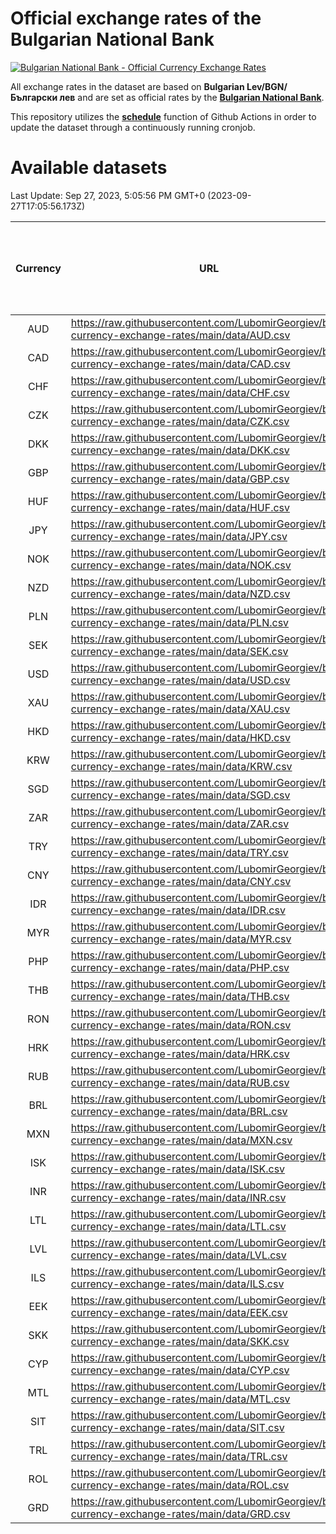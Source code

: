 # Official exchange rates of the Bulgarian National Bank

[![Bulgarian National Bank - Official Currency Exchange Rates](https://github.com/LubomirGeorgiev/bnb-currency-exchange-rates/actions/workflows/update-rates.yml/badge.svg?branch=main)](https://github.com/LubomirGeorgiev/bnb-currency-exchange-rates/actions/workflows/update-rates.yml)

All exchange rates in the dataset are based on **Bulgarian Lev/BGN/Български лев** and are set as official rates by the [**Bulgarian National Bank**](https://www.bnb.bg/Statistics/StExternalSector/StExchangeRates/StERForeignCurrencies/index.htm?toLang=_EN).

This repository utilizes the [**schedule**](https://docs.github.com/en/actions/reference/events-that-trigger-workflows) function of Github Actions in order to update the dataset through a continuously running cronjob.

# Available datasets

<!-- START LINKS (DO NOT EVER FU*ING DELETE THIS COMMENT FOR THE LOVE OF YOUR LIFE!!! IF YOU ARE CURIOS HOW IT WORKS, YOU CAN HAVE A LOOK AT ./src/updateReadme.ts) -->

Last Update: Sep 27, 2023, 5:05:56 PM GMT+0 (2023-09-27T17:05:56.173Z)

| Currency | URL                                                                                             | Number of records | Number of missing days that were filled in |
| :------: | ----------------------------------------------------------------------------------------------- | :---------------: | :----------------------------------------: |
|   AUD    | https://raw.githubusercontent.com/LubomirGeorgiev/bnb-currency-exchange-rates/main/data/AUD.csv |       8633        |                    2670                    |
|   CAD    | https://raw.githubusercontent.com/LubomirGeorgiev/bnb-currency-exchange-rates/main/data/CAD.csv |       8633        |                    2670                    |
|   CHF    | https://raw.githubusercontent.com/LubomirGeorgiev/bnb-currency-exchange-rates/main/data/CHF.csv |       8633        |                    2670                    |
|   CZK    | https://raw.githubusercontent.com/LubomirGeorgiev/bnb-currency-exchange-rates/main/data/CZK.csv |       8633        |                    2670                    |
|   DKK    | https://raw.githubusercontent.com/LubomirGeorgiev/bnb-currency-exchange-rates/main/data/DKK.csv |       8633        |                    2670                    |
|   GBP    | https://raw.githubusercontent.com/LubomirGeorgiev/bnb-currency-exchange-rates/main/data/GBP.csv |       8633        |                    2670                    |
|   HUF    | https://raw.githubusercontent.com/LubomirGeorgiev/bnb-currency-exchange-rates/main/data/HUF.csv |       8633        |                    2670                    |
|   JPY    | https://raw.githubusercontent.com/LubomirGeorgiev/bnb-currency-exchange-rates/main/data/JPY.csv |       8633        |                    2670                    |
|   NOK    | https://raw.githubusercontent.com/LubomirGeorgiev/bnb-currency-exchange-rates/main/data/NOK.csv |       8633        |                    2670                    |
|   NZD    | https://raw.githubusercontent.com/LubomirGeorgiev/bnb-currency-exchange-rates/main/data/NZD.csv |       8633        |                    2670                    |
|   PLN    | https://raw.githubusercontent.com/LubomirGeorgiev/bnb-currency-exchange-rates/main/data/PLN.csv |       8633        |                    2670                    |
|   SEK    | https://raw.githubusercontent.com/LubomirGeorgiev/bnb-currency-exchange-rates/main/data/SEK.csv |       8633        |                    2670                    |
|   USD    | https://raw.githubusercontent.com/LubomirGeorgiev/bnb-currency-exchange-rates/main/data/USD.csv |       8633        |                    2670                    |
|   XAU    | https://raw.githubusercontent.com/LubomirGeorgiev/bnb-currency-exchange-rates/main/data/XAU.csv |       8633        |                    2672                    |
|   HKD    | https://raw.githubusercontent.com/LubomirGeorgiev/bnb-currency-exchange-rates/main/data/HKD.csv |       8333        |                    2581                    |
|   KRW    | https://raw.githubusercontent.com/LubomirGeorgiev/bnb-currency-exchange-rates/main/data/KRW.csv |       8333        |                    2581                    |
|   SGD    | https://raw.githubusercontent.com/LubomirGeorgiev/bnb-currency-exchange-rates/main/data/SGD.csv |       8333        |                    2581                    |
|   ZAR    | https://raw.githubusercontent.com/LubomirGeorgiev/bnb-currency-exchange-rates/main/data/ZAR.csv |       8333        |                    2581                    |
|   TRY    | https://raw.githubusercontent.com/LubomirGeorgiev/bnb-currency-exchange-rates/main/data/TRY.csv |       6818        |                    2114                    |
|   CNY    | https://raw.githubusercontent.com/LubomirGeorgiev/bnb-currency-exchange-rates/main/data/CNY.csv |       6698        |                    2078                    |
|   IDR    | https://raw.githubusercontent.com/LubomirGeorgiev/bnb-currency-exchange-rates/main/data/IDR.csv |       6698        |                    2078                    |
|   MYR    | https://raw.githubusercontent.com/LubomirGeorgiev/bnb-currency-exchange-rates/main/data/MYR.csv |       6698        |                    2078                    |
|   PHP    | https://raw.githubusercontent.com/LubomirGeorgiev/bnb-currency-exchange-rates/main/data/PHP.csv |       6698        |                    2078                    |
|   THB    | https://raw.githubusercontent.com/LubomirGeorgiev/bnb-currency-exchange-rates/main/data/THB.csv |       6698        |                    2078                    |
|   RON    | https://raw.githubusercontent.com/LubomirGeorgiev/bnb-currency-exchange-rates/main/data/RON.csv |       6639        |                    2060                    |
|   HRK    | https://raw.githubusercontent.com/LubomirGeorgiev/bnb-currency-exchange-rates/main/data/HRK.csv |       6429        |                    1993                    |
|   RUB    | https://raw.githubusercontent.com/LubomirGeorgiev/bnb-currency-exchange-rates/main/data/RUB.csv |       6127        |                    1898                    |
|   BRL    | https://raw.githubusercontent.com/LubomirGeorgiev/bnb-currency-exchange-rates/main/data/BRL.csv |       5726        |                    1779                    |
|   MXN    | https://raw.githubusercontent.com/LubomirGeorgiev/bnb-currency-exchange-rates/main/data/MXN.csv |       5726        |                    1779                    |
|   ISK    | https://raw.githubusercontent.com/LubomirGeorgiev/bnb-currency-exchange-rates/main/data/ISK.csv |       5633        |                    1748                    |
|   INR    | https://raw.githubusercontent.com/LubomirGeorgiev/bnb-currency-exchange-rates/main/data/INR.csv |       5359        |                    1665                    |
|   LTL    | https://raw.githubusercontent.com/LubomirGeorgiev/bnb-currency-exchange-rates/main/data/LTL.csv |       5152        |                    1581                    |
|   LVL    | https://raw.githubusercontent.com/LubomirGeorgiev/bnb-currency-exchange-rates/main/data/LVL.csv |       4787        |                    1467                    |
|   ILS    | https://raw.githubusercontent.com/LubomirGeorgiev/bnb-currency-exchange-rates/main/data/ILS.csv |       4633        |                    1444                    |
|   EEK    | https://raw.githubusercontent.com/LubomirGeorgiev/bnb-currency-exchange-rates/main/data/EEK.csv |       3997        |                    1223                    |
|   SKK    | https://raw.githubusercontent.com/LubomirGeorgiev/bnb-currency-exchange-rates/main/data/SKK.csv |       2969        |                    911                     |
|   CYP    | https://raw.githubusercontent.com/LubomirGeorgiev/bnb-currency-exchange-rates/main/data/CYP.csv |       2903        |                    887                     |
|   MTL    | https://raw.githubusercontent.com/LubomirGeorgiev/bnb-currency-exchange-rates/main/data/MTL.csv |       2603        |                    798                     |
|   SIT    | https://raw.githubusercontent.com/LubomirGeorgiev/bnb-currency-exchange-rates/main/data/SIT.csv |       2539        |                    775                     |
|   TRL    | https://raw.githubusercontent.com/LubomirGeorgiev/bnb-currency-exchange-rates/main/data/TRL.csv |       1813        |                    554                     |
|   ROL    | https://raw.githubusercontent.com/LubomirGeorgiev/bnb-currency-exchange-rates/main/data/ROL.csv |       1694        |                    521                     |
|   GRD    | https://raw.githubusercontent.com/LubomirGeorgiev/bnb-currency-exchange-rates/main/data/GRD.csv |        359        |                    107                     |

<!-- END LINKS (DO NOT EVER FU*ING DELETE THIS COMMENT FOR THE LOVE OF YOUR LIFE!!! IF YOU ARE CURIOS HOW IT WORKS, YOU CAN HAVE A LOOK AT ./src/updateReadme.ts) -->
